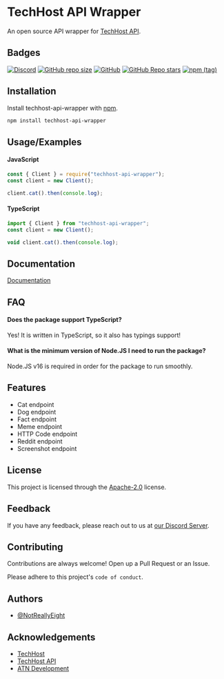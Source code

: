 # TechHost API Wrapper

An open source API wrapper for [TechHost API](https://api.techhost.live).

## Badges

[![Discord](https://img.shields.io/discord/746291190009430049?color=%235865f2&label=ATN%20Development&logo=discord)](https://discord.gg/qnqdUxF) [![GitHub repo size](https://img.shields.io/github/repo-size/NotReallyEight/techhost-api-wrapper?color=%23171515&label=Repository%20Size&logo=github)](https://github.com/NotReallyEight/techhost-api-wrapper) [![GitHub](https://img.shields.io/github/license/NotReallyEight/techhost-api-wrapper?label=License)](https://apache.org/licenses/LICENSE-2.0) [![GitHub Repo stars](https://img.shields.io/github/stars/NotReallyEight/techhost-api-wrapper?color=%23171515&label=Repository%20Stars&logo=github)](https://github.com/NotReallyEight/techhost-api-wrapper) [![npm (tag)](https://img.shields.io/npm/v/techhost-api-wrapper/latest?color=%23cc3534&logo=npm)](https://npmjs.com/package/techhost-api-wrapper) 

## Installation

Install techhost-api-wrapper with [npm](https://npmjs.com/package/techhost-api-wrapper).

```bash
npm install techhost-api-wrapper
```
    
## Usage/Examples

#### JavaScript

```javascript
const { Client } = require("techhost-api-wrapper");
const client = new Client();

client.cat().then(console.log);
```

#### TypeScript

```typescript
import { Client } from "techhost-api-wrapper";
const client = new Client();

void client.cat().then(console.log);
```


## Documentation

[Documentation](https://notreallyeight.tk/techhost-api-wrapper)


## FAQ

#### Does the package support TypeScript?

Yes! It is written in TypeScript, so it also has typings support!

#### What is the minimum version of Node.JS I need to run the package?

Node.JS v16 is required in order for the package to run smoothly.

## Features

- Cat endpoint
- Dog endpoint
- Fact endpoint
- Meme endpoint
- HTTP Code endpoint
- Reddit endpoint
- Screenshot endpoint

## License

This project is licensed through the [Apache-2.0](https://.apache.org/licenses/LICENSE-2.0) license.


## Feedback

If you have any feedback, please reach out to us at [our Discord Server](https://discord.gg/qnqdUxF).

## Contributing

Contributions are always welcome! Open up a Pull Request or an Issue.

Please adhere to this project's `code of conduct`.


## Authors

- [@NotReallyEight](https://.github.com/NotReallyEight)


## Acknowledgements

 - [TechHost](https://techhost.live)
 - [TechHost API](https://api.techhost.live)
 - [ATN Development](https://discord.gg/qnqdUxF)
